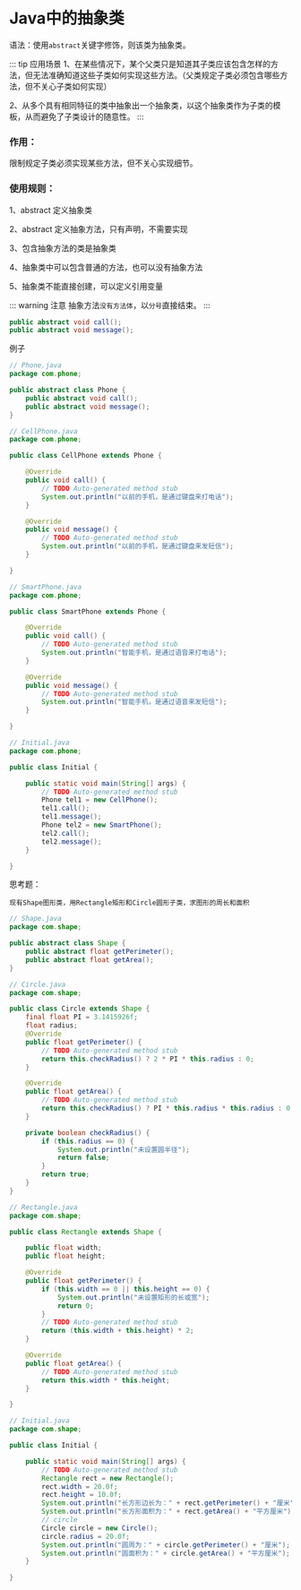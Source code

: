 # Java中的抽象类

语法：使用`abstract`关键字修饰，则该类为抽象类。

::: tip 应用场景
1、在某些情况下，某个父类只是知道其子类应该包含怎样的方法，但无法准确知道这些子类如何实现这些方法。（父类规定子类必须包含哪些方法，但不关心子类如何实现）

2、从多个具有相同特征的类中抽象出一个抽象类，以这个抽象类作为子类的模板，从而避免了子类设计的随意性。
:::

### 作用：

限制规定子类必须实现某些方法，但不关心实现细节。

### 使用规则：

1、abstract 定义抽象类

2、abstract 定义抽象方法，只有声明，不需要实现

3、包含抽象方法的类是抽象类

4、抽象类中可以包含普通的方法，也可以没有抽象方法

5、抽象类不能直接创建，可以定义引用变量

::: warning 注意
抽象方法`没有方法体`，以`分号`直接结束。
:::

```java
public abstract void call();
public abstract void message();
```

例子

```java
// Phone.java
package com.phone;

public abstract class Phone {
	public abstract void call();
	public abstract void message();
}
```

```java
// CellPhone.java
package com.phone;

public class CellPhone extends Phone {

	@Override
	public void call() {
		// TODO Auto-generated method stub
		System.out.println("以前的手机，是通过键盘来打电话");
	}

	@Override
	public void message() {
		// TODO Auto-generated method stub
		System.out.println("以前的手机，是通过键盘来发短信");
	}

}
```

```java
// SmartPhone.java
package com.phone;

public class SmartPhone extends Phone {

	@Override
	public void call() {
		// TODO Auto-generated method stub
		System.out.println("智能手机，是通过语音来打电话");
	}

	@Override
	public void message() {
		// TODO Auto-generated method stub
		System.out.println("智能手机，是通过语音来发短信");
	}

}

```

```java
// Initial.java
package com.phone;

public class Initial {

	public static void main(String[] args) {
		// TODO Auto-generated method stub
		Phone tel1 = new CellPhone();
		tel1.call();
		tel1.message();
		Phone tel2 = new SmartPhone();
		tel2.call();
		tel2.message();
	}

}
```

思考题：

```
现有Shape图形类，用Rectangle矩形和Circle圆形子类，求图形的周长和面积
```

```java
// Shape.java
package com.shape;

public abstract class Shape {
	public abstract float getPerimeter();
	public abstract float getArea();
}
```

```java
// Circle.java
package com.shape;

public class Circle extends Shape {
	final float PI = 3.1415926f;
	float radius;
	@Override
	public float getPerimeter() {
		// TODO Auto-generated method stub
		return this.checkRadius() ? 2 * PI * this.radius : 0;
	}

	@Override
	public float getArea() {
		// TODO Auto-generated method stub
		return this.checkRadius() ? PI * this.radius * this.radius : 0;
	}

	private boolean checkRadius() {
		if (this.radius == 0) {
			System.out.println("未设置圆半径");
			return false;
		}
		return true;
	}
}
```

```java
// Rectangle.java
package com.shape;

public class Rectangle extends Shape {

	public float width;
	public float height;

	@Override
	public float getPerimeter() {
		if (this.width == 0 || this.height == 0) {
			System.out.println("未设置矩形的长或宽");
			return 0;
		}
		// TODO Auto-generated method stub
		return (this.width + this.height) * 2;
	}

	@Override
	public float getArea() {
		// TODO Auto-generated method stub
		return this.width * this.height;
	}

}
```

```java
// Initial.java
package com.shape;

public class Initial {

	public static void main(String[] args) {
		// TODO Auto-generated method stub
		Rectangle rect = new Rectangle();
		rect.width = 20.0f;
		rect.height = 10.0f;
		System.out.println("长方形边长为：" + rect.getPerimeter() + "厘米");
		System.out.println("长方形面积为：" + rect.getArea() + "平方厘米");
		// circle
		Circle circle = new Circle();
		circle.radius = 20.0f;
		System.out.println("圆周为：" + circle.getPerimeter() + "厘米");
		System.out.println("圆面积为：" + circle.getArea() + "平方厘米");
	}

}
```
